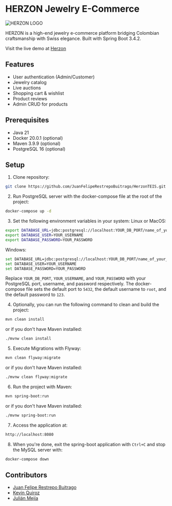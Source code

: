 # HERZON Jewelry E-Commerce

![HERZON LOGO](https://github.com/user-attachments/assets/40f1fc9d-9b01-43c0-8bba-2fd99369c31f)

HERZON is a high-end jewelry e-commerce platform bridging Colombian craftsmanship with Swiss elegance. Built with Spring Boot 3.4.2.

Visit the live demo at [Herzon](https://herzonteis-1.onrender.com/)

## Features
- User authentication (Admin/Customer)
- Jewelry catalog
- Live auctions
- Shopping cart & wishlist
- Product reviews
- Admin CRUD for products

## Prerequisites
- Java 21
- Docker 20.0.1 (optional)
- Maven 3.9.9 (optional)
- PostgreSQL 16 (optional)

## Setup
1. Clone repository:
```bash
git clone https://github.com/JuanFelipeRestrepoBuitrago/HerzonTEIS.git
```
2. Run PostgreSQL server with the docker-compose file at the root of the project:
```bash
docker-compose up -d
```
3. Set the following environment variables in your system:
   Linux or MacOS:
```bash
export DATABASE_URL=jdbc:postgresql://localhost:YOUR_DB_PORT/name_of_your_database
export DATABASE_USER=YOUR_USERNAME
export DATABASE_PASSWORD=YOUR_PASSWORD
```
Windows:
```bash
set DATABASE_URL=jdbc:postgresql://localhost:YOUR_DB_PORT/name_of_your_database
set DATABASE_USER=YOUR_USERNAME
set DATABASE_PASSWORD=YOUR_PASSWORD
```
Replace `YOUR_DB_PORT`, `YOUR_USERNAME`, and `YOUR_PASSWORD` with your PostgreSQL port, username, and password respectively. The docker-compose file sets the default port to `5432`, the default username to `root`, and the default password to `123`.

4. Optionally, you can run the following command to clean and build the project:
```bash
mvn clean install
```
or if you don't have Maven installed:
```bash
./mvnw clean install
```

5. Execute Migrations with Flyway:
```bash
mvn clean flyway:migrate
```
or if you don't have Maven installed:
```bash
./mvnw clean flyway:migrate
```

6. Run the project with Maven:
```bash
mvn spring-boot:run
```
or if you don't have Maven installed:
```bash
./mvnw spring-boot:run
```
7. Access the application at:
```bash
http://localhost:8080
```
8. When you're done, exit the spring-boot application with `Ctrl+C` and stop the MySQL server with:
```bash
docker-compose down
```

## Contributors

- [Juan Felipe Restrepo Buitrago](https://github.com/JuanFelipeRestrepoBuitrago)
- [Kevin Quiroz](https://github.com/KevinQzG)
- [Julián Mejía](https://github.com/julimejia)
